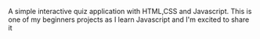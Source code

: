 A simple interactive quiz application with HTML,CSS and Javascript. This is one of my beginners projects as I learn Javascript and I'm excited to share it
